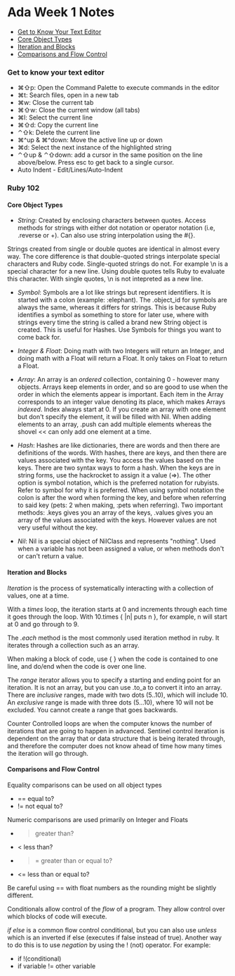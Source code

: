 # Ada Week 1 Notes #

* [Get to Know Your Text Editor](#get-to-know-your-text-editor)
* [Core Object Types](#core-object-types)
* [Iteration and Blocks](#iteration-and-blocks)
* [Comparisons and Flow Control](#comparisons-and-flow-control)

### Get to know your text editor ###

* ⌘⇧p: Open the Command Palette to execute commands in the editor
* ⌘t: Search files, open in a new tab
* ⌘w: Close the current tab
* ⌘⇧w: Close the current window (all tabs)
* ⌘l: Select the current line
* ⌘⇧d: Copy the current line
* ⌃⇧k: Delete the current line
* ⌘^up & ⌘^down: Move the active line up or down
* ⌘d: Select the next instance of the highlighted string
* ⌃⇧up & ⌃⇧down: add a cursor in the same position on the line above/below. Press esc to get back to a single cursor.
* Auto Indent - Edit/Lines/Auto-Indent

### Ruby 102 ###

#### Core Object Types ####
* *_String_*: Created by enclosing characters between quotes. Access methods for strings with either dot notation or operator notation (i.e, .reverse or +). Can also use string interpolation using the #{}.

Strings created from single or double quotes are identical in almost every way. The core difference is that double-quoted strings interpolate special characters and Ruby code. Single-quoted strings do not. For example \n is a special character for a new line. Using double quotes tells Ruby to evaluate this character. With single quotes, \n is not intepreted as a new line.

* *_Symbol_*: Symbols are a lot like strings but represent identifiers. It is started with a colon (example: :elephant). The .object_id for symbols are always the same, whereas it differs for strings. This is because Ruby identifies a symbol as something to store for later use, where with strings every time the string is called a brand new String object is created. This is useful for Hashes. Use Symbols for things you want to come back for.

* *_Integer & Float_*: Doing math with two Integers will return an Integer, and doing math with a Float will return a Float. It only takes on Float to return a Float.

* *_Array_*: An array is an _ordered_ collection, containing 0 - however many objects. Arrays keep elements in order, and so are good to use when the order in which the elements appear is important. Each item in the Array corresponds to an integer value denoting its place, which makes Arrays _indexed_. Index always start at 0. If you create an array with one element but don't specify the element, it will be filled with Nil. When adding elements to an array, .push can add multiple elements whereas the shovel << can only add one element at a time.

* *_Hash_*: Hashes are like dictionaries, there are words and then there are definitions of the words. With hashes, there are keys, and then there are values associated with the key. You access the values based on the keys. There are two syntax ways to form a hash. When the keys are in string forms, use the hackrocket to assign it a value (=>). The other option is symbol notation, which is the preferred notation for rubyists. Refer to symbol for why it is preferred. When using symbol notation the colon is after the word when forming the key, and before when referring to said key (pets: 2 when making, :pets when referring). Two important methods:  .keys gives you an array of the keys, .values gives you an array of the values associated with the keys. However values are not very useful without the key.

* *_Nil_*: Nil is a special object of NilClass and represents "nothing". Used when a variable has not been assigned a value, or when methods don't or can't return a value.

#### Iteration and Blocks ####

_Iteration_ is the process of systematically interacting with a collection of values, one at a time.

With a _times_ loop, the iteration starts at 0 and increments through each time it goes through the loop. With 10.times { |n| puts n }, for example, n will start at 0 and go through to 9.

The _.each_ method is the most commonly used iteration method in ruby. It iterates through a collection such as an array.

When making a block of code, use { } when the code is contained to one line, and do/end when the code is over one line.

The _range_ iterator allows you to specify a starting and ending point for an iteration. It is not an array, but you can use .to_a to convert it into an array. There are _inclusive_ ranges, made with two dots (5..10), which will include 10. An _exclusive_ range is made with three dots (5...10), where 10 will not be excluded. You cannot create a range that goes backwards.

Counter Controlled loops are when the computer knows the number of iterations that are going to happen in advanced. Sentinel control iteration is dependent on the array that or data structure that is being iterated through, and therefore the computer does not know ahead of time how many times the iteration will go through.

#### Comparisons and Flow Control ####

Equality comparisons can be used on all object types
  * == equal to?
  * != not equal to?

Numeric comparisons are used primarily on Integer and Floats
  * > greater than?
  * < less than?
  * >= greater than or equal to?
  * <= less than or equal to?

Be careful using == with float numbers as the rounding might be slightly different.

Conditionals allow control of the _flow_ of a program. They allow control over which blocks of code will execute.

_if else_ is a common flow control conditional, but you can also use _unless_ which is an inverted if else (executes if false instead of true). Another way to do this is to use _negation_ by using the ! (not) operator. For example:
  * if !(conditional)
  * if variable != other variable
